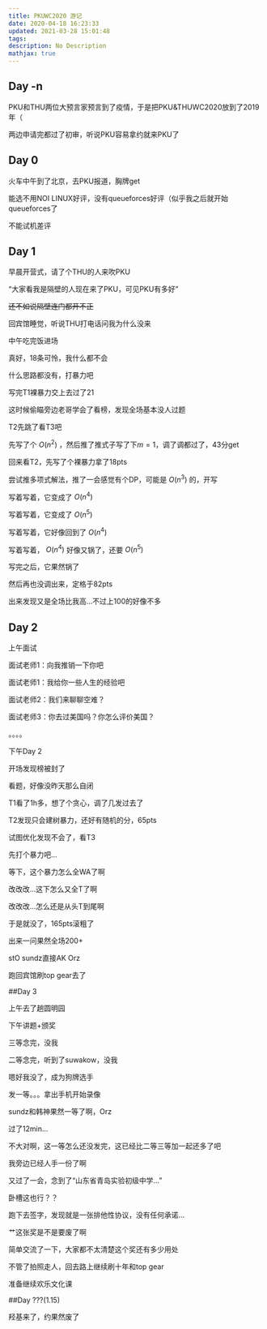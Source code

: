 ```yaml
---
title: PKUWC2020 游记
date: 2020-04-18 16:23:33
updated: 2021-03-28 15:01:48
tags:
description: No Description
mathjax: true
---
```


## Day -n

PKU和THU两位大预言家预言到了疫情，于是把PKU&THUWC2020放到了2019年（

两边申请完都过了初审，听说PKU容易拿约就来PKU了

## Day 0

火车中午到了北京，去PKU报道，胸牌get

能选不用NOI LINUX好评，没有queueforces好评（似乎我之后就开始queueforces了

不能试机差评

## Day 1

早晨开营式，请了个THU的人来吹PKU

“大家看我是隔壁的人现在来了PKU，可见PKU有多好”

~~还不如说隔壁连门都开不正~~

回宾馆睡觉，听说THU打电话问我为什么没来

中午吃完饭进场

真好，18条可怜，我什么都不会

什么思路都没有，打暴力吧

写完T1裸暴力交上去过了21

这时候偷瞄旁边老哥学会了看榜，发现全场基本没人过题

T2先跳了看T3吧

先写了个 $O(n^2)$ ，然后推了推式子写了下$m=1$，调了调都过了，43分get

回来看T2，先写了个裸暴力拿了18pts

尝试推多项式解法，推了一会感觉有个DP，可能是 $O(n^3)$ 的，开写

写着写着，它变成了 $O(n^4)$

写着写着，它变成了 $O(n^5)$

写着写着，它好像回到了 $O(n^4)$

写着写着，  $O(n^4)$  好像又锅了，还要  $O(n^5)$

写完之后，它果然锅了

然后再也没调出来，定格于82pts

出来发现又是全场比我高...不过上100的好像不多

## Day 2

上午面试

面试老师1：向我推销一下你吧

面试老师1：我给你一些人生的经验吧

面试老师2：我们来聊聊空难？

面试老师3：你去过美国吗？你怎么评价美国？

。。。。

下午Day 2

开场发现榜被封了

看题，好像没昨天那么自闭

T1看了1h多，想了个贪心，调了几发过去了

T2发现只会建树暴力，还好有随机的分，65pts

试图优化发现不会了，看T3

先打个暴力吧...

等下，这个暴力怎么全WA了啊

改改改...这下怎么又全T了啊

改改改...怎么还是从头T到尾啊

于是就没了，165pts滚粗了

出来一问果然全场200+

stO sundz直接AK Orz

跑回宾馆刷top gear去了

##Day 3

上午去了趟圆明园

下午讲题+颁奖

三等念完，没我

二等念完，听到了suwakow，没我

嗯好我没了，成为狗牌选手

发一等。。。拿出手机开始录像

sundz和韩神果然一等了啊，Orz

过了12min...

不大对啊，这一等怎么还没发完，这已经比二等三等加一起还多了吧

我旁边已经人手一份了啊

又过了一会，念到了“山东省青岛实验初级中学...”

卧槽这也行？？

跑下去签字，发现就是一张排他性协议，没有任何承诺...

艹这张奖是不是要废了啊

简单交流了一下，大家都不太清楚这个奖还有多少用处

不管了拍照走人，回去路上继续刷十年和top gear

准备继续欢乐文化课

##Day ???(1.15)

羟基来了，约果然废了